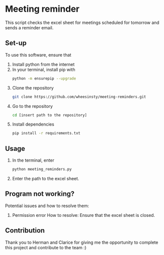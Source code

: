 # Meeting reminder
This script checks the excel sheet for meetings scheduled for tomorrow and sends a reminder email.

## Set-up
To use this software, ensure that
1. Install python from the internet
2. In your terminal, install pip with 
   ```bash
   python -m ensurepip --upgrade
3. Clone the repository
   ```bash
   git clone https://github.com/wheesinsty/meeting-reminders.git
4. Go to the repository
   ```bash
   cd [insert path to the repository]
5. Install dependencies
   ```bash
   pip install -r requirements.txt

## Usage
1. In the terminal, enter
   ```bash
   python meeting_reminders.py
2. Enter the path to the excel sheet.

## Program not working?
Potential issues and how to resolve them:

1. Permission error
   How to resolve: Ensure that the excel sheet is closed.

## Contribution
Thank you to Herman and Clarice for giving me the opportunity to complete this project and contribute to the team :)
